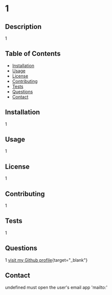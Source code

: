 
# 1

## Description
1

## Table of Contents
- [Installation](#installation)
- [Usage](#usage)
- [License](#license)
- [Contributing](#contributing)
- [Tests](#tests)
- [Questions](#questions)
- [Contact](#contact)

## Installation
1

## Usage
1

## License
1

## Contributing
1

## Tests
1

## Questions
1
[visit my Github profile](https://www.github.com/sabhanson){target="_blank"}
<!-- <a href="https://www.github.com/1" target = "_blank"> visit my Github profile </a> -->

## Contact
undefined must open the user's email app 'mailto:'
